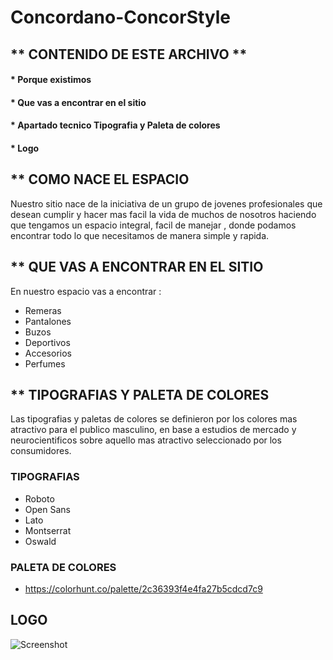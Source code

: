 # Concordano-ConcorStyle

## ** CONTENIDO DE ESTE ARCHIVO **

#### * Porque existimos
#### * Que vas a encontrar en el sitio
#### * Apartado tecnico Tipografia y Paleta de colores
#### * Logo


## ** COMO NACE EL ESPACIO

Nuestro sitio nace de la iniciativa de un grupo de jovenes profesionales que desean cumplir y hacer mas facil la vida de muchos de nosotros
haciendo que tengamos un espacio integral, facil de manejar , donde podamos encontrar todo lo que necesitamos de manera simple y rapida.

##  ** QUE VAS A ENCONTRAR EN EL SITIO

En nuestro espacio vas a encontrar :

* Remeras
* Pantalones 
* Buzos
* Deportivos
* Accesorios
* Perfumes


## ** TIPOGRAFIAS Y PALETA DE COLORES

Las tipografias y paletas de colores se definieron por los colores mas atractivo para el publico masculino, en base a estudios de mercado y neurocientificos sobre aquello mas atractivo seleccionado por los consumidores.

### TIPOGRAFIAS

* Roboto
* Open Sans
* Lato
* Montserrat
* Oswald

### PALETA DE COLORES

* https://colorhunt.co/palette/2c36393f4e4fa27b5cdcd7c9


## LOGO


![Screenshot](LogoSample,jpg)

